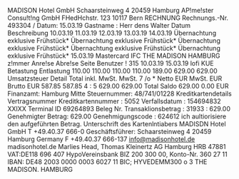 MADISON Hotel GmbH Schaarsteinweg 4 20459 Hamburg AP!me!ster Consu!t!ng GmbH FHedHchstr. 123 10117 Bern RECHNUNG Rechnungs.-Nr. 493304 / Datum: 15.03.19 Gastname : Herr dens Walter Datum Beschreibung 10.03.19 11.03.19 12.03.19 13.03.19 14.03.19 Übernachtung exklusive Frühstück* Übernachtung exklusive Frühstück* Übernachtung exklusive Frühstück* Übernachtung exklusive Frühstück* Übernachtung exklusive Frühstück* 15.03.19 Mastercard IFC THE MADISON HAMBURG z!mmer Anre!se Abre!se Seite Benutzer ! 315 10.03.19 15.03.19 lofi KUE Betastung Entlastung 110.00 110.00 110.00 110.00 189.00 629.00 629.00 Umsatzsteuer Detail Total inkl. MwSt. MwSt. 7 /o * Netto EUR MwSt. EUR Brutto EUR 587.85 587.85 4 : 5 629.00 629.00 Total Saldo 629.00 0.00 EUR Finanzamt: Hamburg Mitte Steuernummer: 48/741/01228 Kreditkartendetails Vertragsnummer Kreditkartennummer : 5052 Verfallsdatum : 154694832 XXIXX Terminal ID 69264893 Beleg Nr. Transaklionsbetrag : 31933 : 629.00 Genehmigter Betrag: 629.00 Genehmigungscode : 624612 ich aultiorisiere den aufgeführten Betrag. Unterschrift des Kartenlntiabers MADISDN Hotel GmbH T +49.40.37 666-0 Geschäftsführer: Schaarsteinweg 4 20459 Hamburg Germany F +49.40.37 666-137 info@madisonhotel.de madisonhotel.de Marlies Head, Thomas Kleinertz AG Hamburg HRB 47881 VAT:DE118 696 407 HypoVereinsbank BIZ 200 300 00, Konto-Nr. 360 27 11 IBAN: DE48 2003 0000 0003 6027 11 BIC; HYVEDEMM300 o 3 THE MADISON. HAMBURG